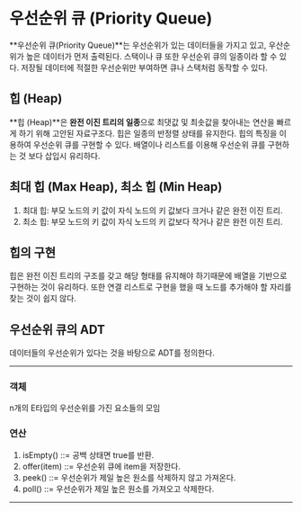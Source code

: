# 우선순위 큐 (Priority Queue)

**우선순위 큐(Priority Queue)**는 우선순위가 있는 데이터들을 가지고 있고, 우산순위가 높은 데이터가 먼저 출력된다. 스택이나 큐 또한 우선순위 큐의 일종이라 할 수 있다. 저장될 데이터에 적절한 우선순위만 부여하면 큐나 스택처럼 동작할 수 있다.

## 힙 (Heap)

**힙 (Heap)**은 **완전 이진 트리의 일종**으로 최댓값 및 최솟값을 찾아내는 연산을 빠르게 하기 위해 고안된 자료구조다. 힙은 일종의 반정렬 상태를 유지한다. 힙의 특징을 이용하여 우선순위 큐를 구현할 수 있다. 배열이나 리스트를 이용해 우선순위 큐를 구현하는 것 보다 삽입시 유리하다.

## 최대 힙 (Max Heap), 최소 힙 (Min Heap)

1. 최대 힙: 부모 노드의 키 값이 자식 노드의 키 값보다 크거나 같은 완전 이진 트리.
2. 최소 힙: 부모 노드의 키 값이 자식 노드의 키 값보다 작거나 같은 완전 이진 트리.

## 힙의 구현

힙은 완전 이진 트리의 구조를 갖고 해당 형태를 유지해야 하기때문에 배열을 기반으로 구현하는 것이 유리하다. 또한 연결 리스트로 구현을 했을 때 노드를 추가해야 할 자리를 찾는 것이 쉽지 않다.

## 우선순위 큐의 ADT

데이터들의 우선순위가 있다는 것을 바탕으로 ADT를 정의한다.

---

### 객체

n개의 E타입의 우선순위를 가진 요소들의 모임

### 연산

1. isEmpty() ::= 공백 상태면 true를 반환.
2. offer(item) ::= 우선순위 큐에 item을 저장한다.
3. peek() ::= 우선순위가 제일 높은 원소를 삭제하지 않고 가져온다.
4. poll() ::= 우선순위가 제일 높은 원소를 가져오고 삭제한다.

---

